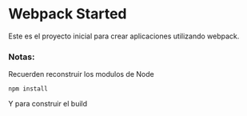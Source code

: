 # Webpack Started
Este es el proyecto inicial para crear aplicaciones utilizando webpack.

### Notas:
Recuerden reconstruir los modulos de Node
```
npm install
```

Y para construir el build

